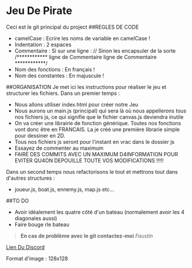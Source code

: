 # Jeu De Pirate

Ceci est le git principal du project
##REGLES DE CODE
- camelCase : Ecrire les noms de variable en camelCase !
- Indentation : 2 espaces
- Commentaire :
  Si sur une ligne : //
  Sinon les encapsuler de la sorte  
  /************
  ligne de Commentaire
  ligne de Commentaire
  ************/
- Nom des fonctions : En français !
- Nom des constantes : En majuscule !

##ORGANISATION
Je met ici les instructions pour réaliser le jeu et structurer les fichiers.
Dans un premier temps :

- Nous allons utiliser index.html pour créer notre Jeu
- Nous aurons un main.js (principal) qui sera là où nous appellerons tous nos fichiers js, ce qui signifie que le fichier canvas.js deviendra inutile
- On va créer une librairie de fonction générique. Toutes nos fonctions vont donc être en FRANCAIS. La je créé une première librarie simple pour dessiner en 2D.
- Tous nos fichiers js seront pour l'instant en vrac dans le dossier js
- Essayez de commenter au maximum
- FAIRE DES COMMITS AVEC UN MAXIMUM D4INFORMATION POUR EVITER QU4ON DEPOUILLE TOUTE VOS MODIFICATIONS !!!!!

Dans un second temps nous refactorisons le tout et mettrons tout dans d'autres structures :
- joueur.js, boat.js, ennemy.js, map.js etc...

##TO DO
- Avoir idéalement les quatre côté d'un bateau (normalement avoir les 4 diagonales aussi)
- Faire bouge rle bateau



> **En cas de problème avec le git contactez-moi**
*Faustin*

[Lien Du Discord](https://discord.gg/DHcFFMQ)

Format d'image : 128x128
